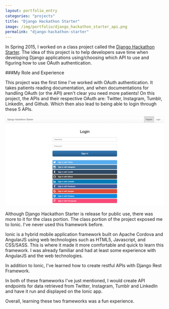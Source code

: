 ```yaml
---
layout: portfolio_entry
categories: "projects"
title: "Django Hackathon Starter"
image: /img/portfolio/django_hackathon_starter_api.png
permalink: "django-hackathon-starter"
---
```



In Spring 2015, I worked on a class project called the <a href="https://github.com/mk200789/django-hackathon-starter">Django Hackathon Starter</a>. The idea of this project is to help developers save time when developing Django applications using/choosing which API to use and figuring how to use OAuth authentication.


###My Role and Experience

This project was the first time I've worked with OAuth authentication. It takes patients reading documentation, and when documentations for handling OAuth (or the API) aren't clear you need more patients! On this project, the APIs and their respective OAuth are: Twitter, Instagram, Tumblr, LinkedIn, and Github. Which then also lead to being able to login through these 5 APIs.

<img src="/img/portfolio/django_hackathon_starter_login.png" class="img-responsive">

Although Django Hackathon Starter is release for public use, there was more to it for the class portion. 
The class portion of the project exposed me to Ionic. I've never used this framework before. 

Ionic is a hybrid mobile application framework built on Apache Cordova and AngularJS using web technologies such as HTML5, Javascript, and CSS/SASS. This is where it made it more comfortable and quick to learn this framework. I was already familiar and had at least some experience with AngularJS and the web technologies.

In addition to Ionic, I've learned how to create restful APIs with Django Rest Framework.

In both of these frameworks I've just mentioned, I would create API endpoints for data retrieved from Twitter, Instagram, Tumblr and LinkedIn and have it run and displayed on the Ionic app.

Overall, learning these two frameworks was a fun experience.